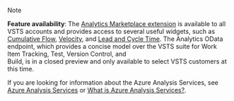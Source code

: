 
> [!NOTE]  
> **Feature availability**: The [Analytics Marketplace extension](https://marketplace.visualstudio.com/items?itemName=ms.vss-analytics) 
> is available to all VSTS accounts and provides access to several useful
> widgets, such as [Cumulative Flow](../guidance/cumulative-flow.md), 
> [Velocity](../guidance/team-velocity.md), and [Lead and Cycle Time](../guidance/cycle-time-and-lead-time.md). 
> The Analytics OData endpoint, which provides a concise model over the 
> VSTS suite for Work Item Tracking, Test, Version Control, and  
> Build, is in a closed preview and only available to select VSTS customers 
> at this time. 
> 
> If you are looking for information about the Azure Analysis Services, see 
> [Azure Analysis Services](https://azure.microsoft.com/services/analysis-services/) or [What is Azure Analysis Services?](https://docs.microsoft.com/en-us/azure/analysis-services/analysis-services-overview).

